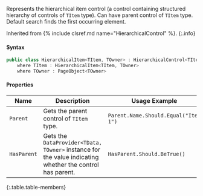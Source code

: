Represents the hierarchical item control (a control containing structured hierarchy of controls of `TItem` type). Can have parent control of `TItem` type. Default search finds the first occurring element.

Inherited from {% include clsref.md name="HierarchicalControl" %}.
{:.info}

#### Syntax

```cs
public class HierarchicalItem<TItem, TOwner> : HierarchicalControl<TItem, TOwner>
    where TItem : HierarchicalItem<TItem, TOwner>
    where TOwner : PageObject<TOwner>
```

#### Properties

Name | Description | Usage Example
---- | ----------- | -------------
`Parent` | Gets the parent control of `TItem` type. | `Parent.Name.Should.Equal("Item 1")`
`HasParent` | Gets the `DataProvider<TData, TOwner>` instance for the value indicating whether the control has parent. | `HasParent.Should.BeTrue()`
{:.table.table-members}